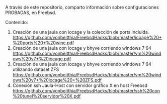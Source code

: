 A través de este repositorio, comparto información sobre configuraciones PROBADAS, en Freebsd.

Contenido:

1) Creación de una jaula con iocage y la colección de ports incluida.
	https://github.com/vonbeitthia/FreebsdHacks/blob/master/icoage%20+%20ports%20+%20wine.pdf
2) Creación de una jaula con iocage y bhyve corriendo windows 7 64 
	https://github.com/vonbeitthia/FreebsdHacks/blob/master/vm%20windows%20v7+%20iocage.pdf
3) Creación de una jaula con iocage y bhyve corriendo windows 7 64 utilizando dataset ZFS
	https://github.com/vonbeitthia/FreebsdHacks/blob/master/vm%20windows%20v7+%20iocage%20+%20ZFS.pdf
4) Conexión ssh Jaula-Host con servidor gráfico X en host Freebsd
	https://github.com/vonbeitthia/FreebsdHacks/blob/master/ssh%20con%20tunel%20servidor%20X.pdf

